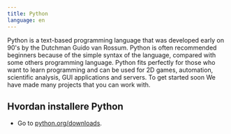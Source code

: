 ```yaml
---
title: Python
language: en
---
```


Python is a text-based programming language that was developed early on 90's by
the Dutchman Guido van Rossum. Python is often recommended beginners because of
the simple syntax of the language, compared with some others programming
language. Python fits perfectly for those who want to learn programming and can
be used for 2D games, automation, scientific analysis, GUI applications and
servers. To get started soon We have made many projects that you can work with.

## Hvordan installere Python

- Go to [python.org/downloads](https://python.org/downloads).
